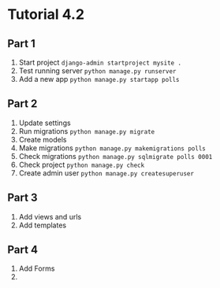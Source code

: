 # Tutorial 4.2

## Part 1

1. Start project `django-admin startproject mysite .`
2. Test running server `python manage.py runserver`
3. Add a new app `python manage.py startapp polls`

## Part 2
1. Update settings
2. Run migrations `python manage.py migrate`
3. Create models
4. Make migrations `python manage.py makemigrations polls`
5. Check migrations `python manage.py sqlmigrate polls 0001`
6. Check project `python manage.py check`
7. Create admin user `python manage.py createsuperuser`

## Part 3
1. Add views and urls
2. Add templates

## Part 4
1. Add Forms
2. 
